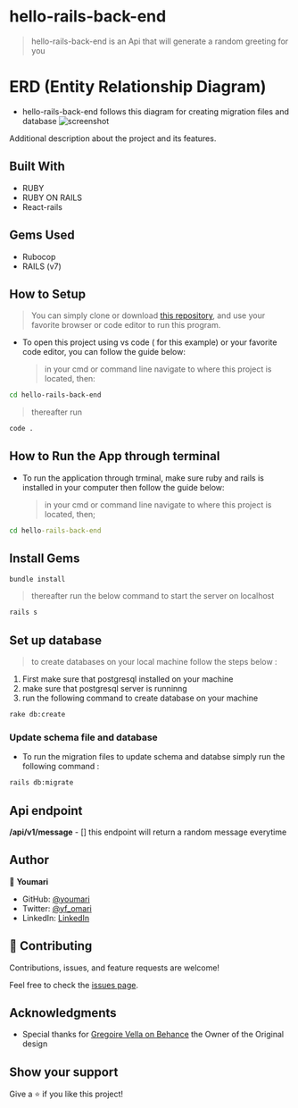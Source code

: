 # hello-rails-back-end

> hello-rails-back-end is an Api that will generate a random greeting for you 

# ERD (Entity Relationship Diagram)
- hello-rails-back-end follows this diagram for creating migration files and database
![screenshot](./public/all_in_one_erd.png)

Additional description about the project and its features.

## Built With

- RUBY
- RUBY ON RAILS
- React-rails

## Gems Used

- Rubocop
- RAILS (v7)

## How to Setup

> You can simply clone or download [this repository](https://github.com/youmari/hello-rails-back-end.git), and use your favorite browser or code editor to run this program.

- To open this project using vs code ( for this example) or your favorite code editor, you can follow the guide below:
  > in your cmd or command line navigate to where this project is located, then:

```bash
cd hello-rails-back-end
```

> thereafter run

```bash
code .
```

## How to Run the App through terminal

- To run the application through trminal, make sure ruby and rails is installed in your computer then follow the guide below:
  > in your cmd or command line navigate to where this project is located, then;

```cmd
cd hello-rails-back-end
```

## Install Gems


```bash
bundle install
```

> thereafter run the below command to start the server on localhost

```bash
rails s 
```
## Set up database
> to create databases on your local machine follow the steps below :
1. First make sure that postgresql installed on your machine
2. make sure that postgresql server is runninng 
3. run the following command to create database on your machine
  ```bash
  rake db:create
  ```
  ### Update schema file and database
  - To run the migration files to update schema and databse simply run the following command :
  ```bash
  rails db:migrate
  ```
## Api endpoint

**/api/v1/message**
     - [] this endpoint will return a random message everytime 


## Author

👤 **Youmari**

- GitHub: [@youmari](https://github.com/youmari)
- Twitter: [@yf_omari](https://twitter.com/yf_omari)
- LinkedIn: [LinkedIn](https://www.linkedin.com/in/yassine-omari-945114190/)

## 🤝 Contributing

Contributions, issues, and feature requests are welcome!

Feel free to check the [issues page](../../issues/).

## Acknowledgments

- Special thanks for [Gregoire Vella on Behance](https://www.behance.net/gregoirevella) the Owner of the Original design

## Show your support

Give a ⭐️ if you like this project!
